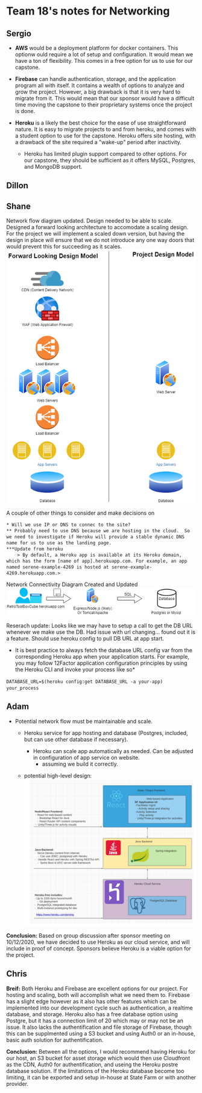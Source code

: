 # Team 18's notes for Networking

## Sergio

- **AWS** would be a deployment platform for docker containers. This optionw ould require a lot of setup and configuration. It would mean we have a ton of flexibility. This comes in a free option for us to use for our capstone.
  
- **Firebase** can handle authentication, storage, and the application program all with itself. It contains a wealth of options to analyze and grow the project. However, a big drawback is that it is very hard to migrate from it. This would mean that our sponsor would have a difficult time moving the capstone to their proprietary systems once the project is done.

- **Heroku** is a likely the best choice for the ease of use straightforward nature. It is easy to migrate projects to and from heroku, and comes with a student option to use for the capstone. Heroku offers site hosting, with a drawback of the site required a "wake-up" period after inactivity.

  - Heroku has limited plugin support compared to other options. For our capstone, they should be sufficient as it offers MySQL, Postgres, and MongoDB support.

## Dillon

## Shane

Network flow diagram updated.  Design needed to be able to scale.  Designed a forward looking architecture to accomodate a scaling design.  For the project we will implement a scaled down version, but having the design in place will ensure that we do not introduce any one way doors that would prevent this for succeeding as it scales.
![Network Flow Diagram](resources/netdiag.png)

A couple of other things to consider and make decisions on

    * Will we use IP or DNS to connec to the site?
    ** Probably need to use DNS because we are hosting in the cloud.  So we need to investigate if Heroku will provide a stable dynamic DNS name for us to use as the landing page.
    ***Update from heroku
        > By default, a Heroku app is available at its Heroku domain, which has the form [name of app].herokuapp.com. For example, an app named serene-example-4269 is hosted at serene-example-4269.herokuapp.com.> 

Network Connectivity Diagram Created and Updated
![NetworkConnectivity](resources/network_connectivity.png)

Reserach update:  Looks like we may have to setup a call to get the DB URL whenever we make use the DB.  Had issue with url changing... found out it is a feature.  Should use heroku config to pull DB URL at app start.

- It is best practice to always fetch the database URL config var from the corresponding Heroku app when your application starts. For example, you may follow 12Factor application configuration principles by using the Heroku CLI and invoke your process like so*

`DATABASE_URL=$(heroku config:get DATABASE_URL -a your-app) your_process`

## Adam

- Potential network flow must be maintainable and scale.

  - Heroku service for app hosting and database (Postgres, included, but can use other database if necessary).
    - Heroku can scale app automatically as needed.  Can be adjusted in configuration of app service on website.  
      - assuming we build it correctly.

  - potential high-level design:
   ![Potential High Level Design](resources/high-level-layer-design.PNG)

**Conclusion:**  Based on group discussion after sponsor meeting on 10/12/2020, we have decided to use Heroku as our cloud service, and will include in proof of concept. Sponsors believe Heroku is a viable option for the project.  

## Chris

**Breif:** Both Heroku and Firebase are excellent options for our project. For hosting and scaling, both will accomplish what we need them to. Firebase has a slight edge however as it also has other features which can be implemented into our development cycle such as authentication, a realtime database, and storage. Heroku also has a free database option using Postgre, but it has a connection limit of 20 which may or may not be an issue. It also lacks the authentification and file storage of Firebase, though this can be supplmented using a S3 bucket and using Auth0 or an in-house, basic auth solution for authentification.

**Conclusion:** Between all the options, I would recommend having Heroku for our host, an S3 bucket for asset storage which would then use Cloudfront as the CDN, Auth0 for authentification, and useing the Heroku postre database solution. If the limitations of the Heroku database become too limiting, it can be exported and setup in-house at State Farm or with another provider.

